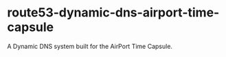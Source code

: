 # route53-dynamic-dns-airport-time-capsule
A Dynamic DNS system built for the AirPort Time Capsule.
